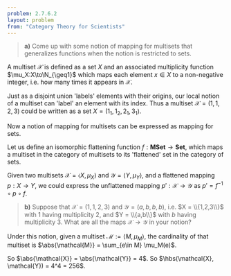 ```yaml
---
problem: 2.7.6.2 
layout: problem
from: "Category Theory for Scientists"
---
```


> **a)** Come up with some notion of mapping for multisets that generalizes
> functions when the notion is restricted to sets.

A multiset $\mathcal{X}$ is defined as a set $X$ and an associated multiplicity
function $\mu_X:X\to\N_{\geq1}$ which maps each element $x\in X$ to a
non-negative integer, i.e. how many times it appears in $\mathcal{X}$.

Just as a disjoint union 'labels' elements with their origins, our local notion
of a multiset can 'label' an element with its index. Thus a multiset
$\mathcal{X} = (1,1,2,3)$ could be written as a set $X = (1_1, 1_2, 2_1, 3_1)$.

Now a notion of mapping for multisets can be expressed as mapping for sets. 

Let us define an isomorphic flattening function
$f:\textbf{MSet}\to\textbf{Set}$, which maps a multiset in the category of
multisets to its 'flattened' set in the category of sets.

Given two multisets $\mathcal{X} = \langle X, \mu_X \rangle$ and $\mathcal{Y} =
\langle Y, \mu_Y \rangle$, and a flattened mapping $p: X\to Y$, we could express
the unflattened mapping $p':\mathcal{X}\to\mathcal{Y}$ as $p' = f^{-1} \circ p
\circ f$.
 
> **b)** Suppose that $\mathcal{X} = (1,1,2,3)$ and $\mathcal{Y} = (a,b,b,b)$,
> i.e. $X = \\{1,2,3\\}$ with $1$ having multiplicity $2$, and $Y = \\{a,b\\}$
> with $b$ having multiplicity $3$. What are all the maps
> $\mathcal{X}\to\mathcal{Y}$ in your notion?

Under this notion, given a multiset
$\mathcal{M} := \langle M, \mu_M \rangle$, the cardinality of that multiset is
$\abs{\mathcal{M}} = \sum_{e\in M} \mu_M(e)$.

So $\abs{\mathcal{X}} = \abs{\mathcal{Y}} = 4$. 
So $\hbs(\mathcal{X}, \mathcal{Y}) = 4^4 = 256$.

